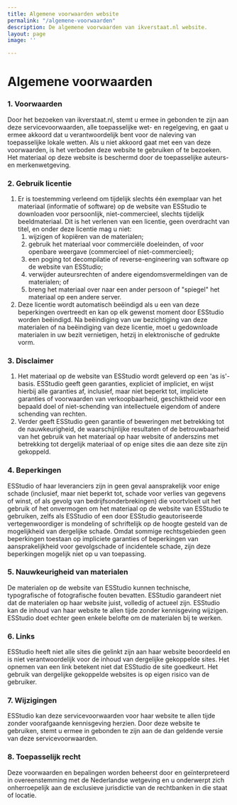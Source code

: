 ```yaml
---
title: Algemene voorwaarden website
permalink: "/algemene-voorwaarden"
description: De algemene voorwaarden van ikverstaat.nl website.
layout: page
image: ''

---
```

# Algemene voorwaarden

### 1. Voorwaarden

Door het bezoeken van ikverstaat.nl, stemt u ermee in gebonden te zijn aan deze servicevoorwaarden, alle toepasselijke wet- en regelgeving, en gaat u ermee akkoord dat u verantwoordelijk bent voor de naleving van toepasselijke lokale wetten. Als u niet akkoord gaat met een van deze voorwaarden, is het verboden deze website te gebruiken of te bezoeken. Het materiaal op deze website is beschermd door de toepasselijke auteurs- en merkenwetgeving.

### 2. Gebruik licentie

1. Er is toestemming verleend om tijdelijk slechts één exemplaar van het materiaal (informatie of software) op de website van ESStudio te downloaden voor persoonlijk, niet-commercieel, slechts tijdelijk beeldmateriaal. Dit is het verlenen van een licentie, geen overdracht van titel, en onder deze licentie mag u niet:
   1. wijzigen of kopiëren van de materialen;
   2. gebruik het materiaal voor commerciële doeleinden, of voor openbare weergave (commercieel of niet-commercieel);
   3. een poging tot decompilatie of reverse-engineering van software op de website van ESStudio;
   4. verwijder auteursrechten of andere eigendomsvermeldingen van de materialen; of
   5. breng het materiaal over naar een ander persoon of "spiegel" het materiaal op een andere server.
2. Deze licentie wordt automatisch beëindigd als u een van deze beperkingen overtreedt en kan op elk gewenst moment door ESStudio worden beëindigd. Na beëindiging van uw bezichtiging van deze materialen of na beëindiging van deze licentie, moet u gedownloade materialen in uw bezit vernietigen, hetzij in elektronische of gedrukte vorm.

### 3. Disclaimer

1. Het materiaal op de website van ESStudio wordt geleverd op een 'as is'-basis. ESStudio geeft geen garanties, expliciet of impliciet, en wijst hierbij alle garanties af, inclusief, maar niet beperkt tot, impliciete garanties of voorwaarden van verkoopbaarheid, geschiktheid voor een bepaald doel of niet-schending van intellectuele eigendom of andere schending van rechten.
2. Verder geeft ESStudio geen garantie of beweringen met betrekking tot de nauwkeurigheid, de waarschijnlijke resultaten of de betrouwbaarheid van het gebruik van het materiaal op haar website of anderszins met betrekking tot dergelijk materiaal of op enige sites die aan deze site zijn gekoppeld.

### 4. Beperkingen

ESStudio of haar leveranciers zijn in geen geval aansprakelijk voor enige schade (inclusief, maar niet beperkt tot, schade voor verlies van gegevens of winst, of als gevolg van bedrijfsonderbrekingen) die voortvloeit uit het gebruik of het onvermogen om het materiaal op de website van ESStudio te gebruiken, zelfs als ESStudio of een door ESStudio geautoriseerde vertegenwoordiger is mondeling of schriftelijk op de hoogte gesteld van de mogelijkheid van dergelijke schade. Omdat sommige rechtsgebieden geen beperkingen toestaan ​​op impliciete garanties of beperkingen van aansprakelijkheid voor gevolgschade of incidentele schade, zijn deze beperkingen mogelijk niet op u van toepassing.

### 5. Nauwkeurigheid van materialen

De materialen op de website van ESStudio kunnen technische, typografische of fotografische fouten bevatten. ESStudio garandeert niet dat de materialen op haar website juist, volledig of actueel zijn. ESStudio kan de inhoud van haar website te allen tijde zonder kennisgeving wijzigen. ESStudio doet echter geen enkele belofte om de materialen bij te werken.

### 6. Links

ESStudio heeft niet alle sites die gelinkt zijn aan haar website beoordeeld en is niet verantwoordelijk voor de inhoud van dergelijke gekoppelde sites. Het opnemen van een link betekent niet dat ESStudio de site goedkeurt. Het gebruik van dergelijke gekoppelde websites is op eigen risico van de gebruiker.

### 7. Wijzigingen

ESStudio kan deze servicevoorwaarden voor haar website te allen tijde zonder voorafgaande kennisgeving herzien. Door deze website te gebruiken, stemt u ermee in gebonden te zijn aan de dan geldende versie van deze servicevoorwaarden.

### 8. Toepasselijk recht

Deze voorwaarden en bepalingen worden beheerst door en geïnterpreteerd in overeenstemming met de Nederlandse wetgeving en u onderwerpt zich onherroepelijk aan de exclusieve jurisdictie van de rechtbanken in die staat of locatie.